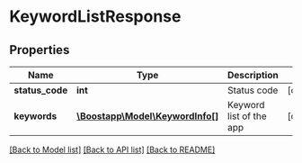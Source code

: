 # KeywordListResponse

## Properties
Name | Type | Description | Notes
------------ | ------------- | ------------- | -------------
**status_code** | **int** | Status code | [optional] 
**keywords** | [**\Boostapp\Model\KeywordInfo[]**](KeywordInfo.md) | Keyword list of the app | [optional] 

[[Back to Model list]](../README.md#documentation-for-models) [[Back to API list]](../README.md#documentation-for-api-endpoints) [[Back to README]](../README.md)


